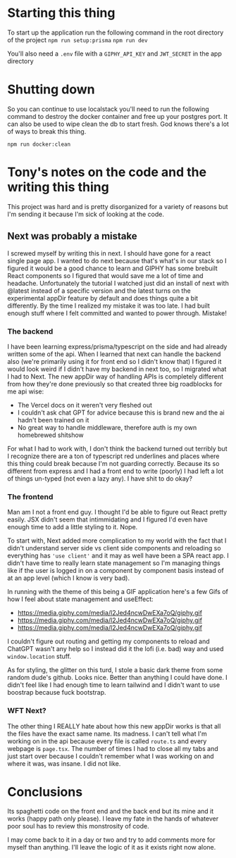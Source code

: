# Starting this thing

To start up the application run the following command in the root directory of the project
`npm run setup:prisma`
`npm run dev`

You'll also need a `.env` file with a `GIPHY_API_KEY` and `JWT_SECRET` in the app directory

# Shutting down

So you can continue to use localstack you'll need to run the following command to destroy the docker container and free up your postgres port. It can also be used to wipe clean the db to start fresh. God knows there's a lot of ways to break this thing.

`npm run docker:clean`

# Tony's notes on the code and the writing this thing

This project was hard and is pretty disorganized for a variety of reasons but I'm sending it because I'm sick of looking at the code.

## Next was probably a mistake

I screwed myself by writing this in next. I should have gone for a react single page app. I wanted to do next because that's what's in our stack so I figured it would be a good chance to learn and GIPHY has some brebuilt React components so I figured that would save me a lot of time and headache. Unfortunately the tutorial I watched just did an install of next with @latest instead of a specific version and the latest turns on the experimental appDir feature by default and does things quite a bit differently. By the time I realized my mistake it was too late. I had built enough stuff where I felt committed and wanted to power through. Mistake!

### The backend

I have been learning express/prisma/typescript on the side and had already written some of the api. When I learned that next can handle the backend also (we're primarily using it for front end so I didn't know that) I figured it would look weird if I didn't have my backend in next too, so I migrated what I had to Next. The new appDir way of handling APIs is completely different from how they're done previously so that created three big roadblocks for me api wise:

- The Vercel docs on it weren't very fleshed out
- I couldn't ask chat GPT for advice because this is brand new and the ai hadn't been trained on it
- No great way to handle middleware, therefore auth is my own homebrewed shitshow

For what I had to work with, I don't think the backend turned out terribly but I recognize there are a ton of typescript red underlines and places where this thing could break because I'm not guarding correctly. Because its so different from express and I had a front end to write (poorly) I had left a lot of things un-typed (not even a lazy any). I have shit to do okay?

### The frontend

Man am I not a front end guy. I thought I'd be able to figure out React pretty easily. JSX didn't seem that intimmidating and I figured I'd even have enough time to add a little styling to it. Nope.

To start with, Next added more complication to my world with the fact that I didn't understand server side vs client side components and reloading so everything has `'use client'` and it may as well have been a SPA react app. I didn't have time to really learn state management so I'm managing things like if the user is logged in on a component by component basis instead of at an app level (which I know is very bad).

In running with the theme of this being a GIF application here's a few Gifs of how I feel about state management and useEffect:

- https://media.giphy.com/media/l2Jed4ncwDwEXa7oQ/giphy.gif
- https://media.giphy.com/media/l2Jed4ncwDwEXa7oQ/giphy.gif
- https://media.giphy.com/media/l2Jed4ncwDwEXa7oQ/giphy.gif

I couldn't figure out routing and getting my components to reload and ChatGPT wasn't any help so I instead did it the lofi (i.e. bad) way and used `window.location` stuff.

As for styling, the glitter on this turd, I stole a basic dark theme from some random dude's github. Looks nice. Better than anything I could have done. I didn't feel like I had enough time to learn tailwind and I didn't want to use boostrap because fuck bootstrap.

### WFT Next?

The other thing I REALLY hate about how this new appDir works is that all the files have the exact same name. Its madness. I can't tell what I'm working on in the api because every file is called `route.ts` and every webpage is `page.tsx`. The number of times I had to close all my tabs and just start over because I couldn't remember what I was working on and where it was, was insane. I did not like.

# Conclusions

Its spaghetti code on the front end and the back end but its mine and it works (happy path only please). I leave my fate in the hands of whatever poor soul has to review this monstrosity of code.

I may come back to it in a day or two and try to add comments more for myself than anything. I'll leave the logic of it as it exists right now alone.
